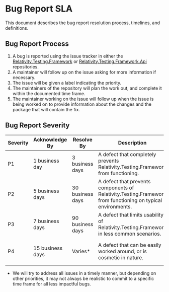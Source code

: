 # Bug Report SLA

This document describes the bug report resolution process, timelines, and definitions.

## Bug Report Process

1. A bug is reported using the issue tracker in either the [Relativity.Testing.Framework](https://github.com/relativitydev/relativity.testing.framework/issues/new?assignees=&labels=bug%2Ctriage&template=bug_report.yml&title=%5BBug%5D%3A+) or [Relativity.Testing.Framework.Api](https://github.com/relativitydev/relativity.testing.framework.api/issues/new?assignees=&labels=bug%2Ctriage&template=bug_report.yml&title=%5BBug%5D%3A+) repositories.
2. A maintainer will follow up on the issue asking for more information if necessary.
3. The issue will be given a label indicating the priority.
4. The maintainers of the repository will plan the work out, and complete it within the documented time frame.
5. The maintainer working on the issue will follow up when the issue is being worked on to provide information about the changes and the package that will contain the fix.

## Bug Report Severity

| Severity | Acknowledge By | Resolve By | Description | Example |
| -------- | -------------- | ---------- | ----------- | ------- |
| P1 | 1 business day | 3 business days | A defect that completely prevents Relativity.Testing.Framework from functioning. | Relativity.Testing.Framework throws an exception while ensuring the connection. |
| P2 | 5 business days | 30 business days | A defect that prevents components of Relativity.Testing.Framework from functioning on typical environments. | A service does not provide the functionality that it is supposed to provide. |
| P3 | 7 business days | 90 business days | A defect that limits usability of Relativity.Testing.Framework in less common scenarios. | A method in a service does not expose all the properties available in the API. |
| P4 | 15 business days | Varies* | A defect that can be easily worked around, or is cosmetic in nature. | All properties of a model must be passed in to prevent to ensure correct creation. |

* We will try to address all issues in a timely manner, but depending on other priorities, it may not always be realistic to commit to a specific time frame for all less impactful bugs.